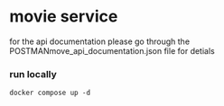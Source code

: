 # movie service 

for the api documentation please go through the POSTMANmove_api_documentation.json file for detials 

### run locally 
```shell 
docker compose up -d 
```